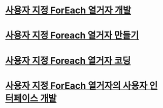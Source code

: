 # [사용자 지정 ForEach 열거자 개발](developing-a-custom-foreach-enumerator.md)
# [사용자 지정 Foreach 열거자 만들기](creating-a-custom-foreach-enumerator.md)
# [사용자 지정 Foreach 열거자 코딩](coding-a-custom-foreach-enumerator.md)
# [사용자 지정 ForEach 열거자의 사용자 인터페이스 개발](developing-a-user-interface-for-a-custom-foreach-enumerator.md)
